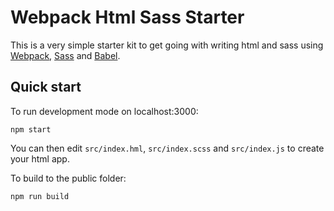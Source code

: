 # Webpack Html Sass Starter

This is a very simple starter kit to get going with writing html and sass using [Webpack](https://webpack.github.io/),
[Sass](http://sass-lang.com/) and [Babel](https://babeljs.io/).

## Quick start

To run development mode on localhost:3000:

``` shell
npm start
```

You can then edit `src/index.hml`, `src/index.scss` and `src/index.js` to create your html app.

To build to the public folder:

``` shell
npm run build
```

